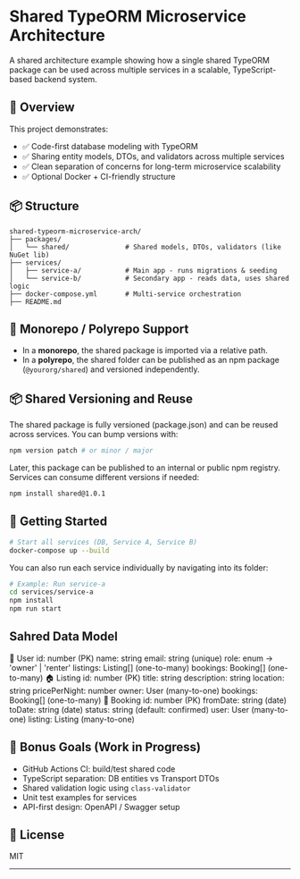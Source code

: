 # Shared TypeORM Microservice Architecture

A shared architecture example showing how a single shared TypeORM package can be used across multiple services in a scalable, TypeScript-based backend system.

## 🧩 Overview

This project demonstrates:

- ✅ Code-first database modeling with TypeORM
- ✅ Sharing entity models, DTOs, and validators across multiple services
- ✅ Clean separation of concerns for long-term microservice scalability
- ✅ Optional Docker + CI-friendly structure

## 📦 Structure

```
shared-typeorm-microservice-arch/
├── packages/
│   └── shared/              # Shared models, DTOs, validators (like NuGet lib)
├── services/
│   ├── service-a/           # Main app - runs migrations & seeding
│   └── service-b/           # Secondary app - reads data, uses shared logic
├── docker-compose.yml       # Multi-service orchestration
├── README.md
```

## 📐 Monorepo / Polyrepo Support

- In a **monorepo**, the shared package is imported via a relative path.
- In a **polyrepo**, the shared folder can be published as an npm package (`@yourorg/shared`) and versioned independently.

## 📦 Shared Versioning and Reuse

The shared package is fully versioned (package.json) and can be reused across services.
You can bump versions with:

```bash
npm version patch # or minor / major
```

Later, this package can be published to an internal or public npm registry.
Services can consume different versions if needed:

```bash
npm install shared@1.0.1
```

## 🚀 Getting Started

```bash
# Start all services (DB, Service A, Service B)
docker-compose up --build
```

You can also run each service individually by navigating into its folder:

```bash
# Example: Run service-a
cd services/service-a
npm install
npm run start
```

## Sahred Data Model

🧍 User
id: number (PK)
name: string
email: string (unique)
role: enum → 'owner' | 'renter'
listings: Listing[] (one-to-many)
bookings: Booking[] (one-to-many)
🏠 Listing
id: number (PK)
title: string
description: string
location: string
pricePerNight: number
owner: User (many-to-one)
bookings: Booking[] (one-to-many)
📅 Booking
id: number (PK)
fromDate: string (date)
toDate: string (date)
status: string (default: confirmed)
user: User (many-to-one)
listing: Listing (many-to-one)

## 🧪 Bonus Goals (Work in Progress)

- GitHub Actions CI: build/test shared code
- TypeScript separation: DB entities vs Transport DTOs
- Shared validation logic using `class-validator`
- Unit test examples for services
- API-first design: OpenAPI / Swagger setup

## 📝 License

MIT

---
